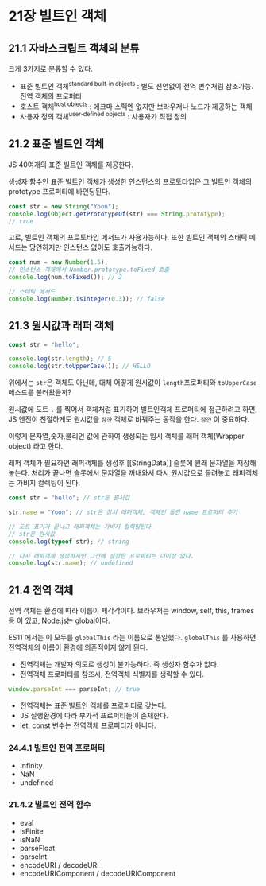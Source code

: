 # 21장 빌트인 객체

## 21.1 자바스크립트 객체의 분류

크게 3가지로 분류할 수 있다.

- 표준 빌트인 객체<sup>standard built-in objects</sup> : 별도 선언없이 전역 변수처럼 참조가능. 전역 객체의 프로퍼티
- 호스트 객체<sup>host objects</sup> : 에크마 스펙엔 없지만 브라우저나 노드가 제공하는 객체
- 사용자 정의 객체<sup>user-defined objects</sup> : 사용자가 직접 정의

## 21.2 표준 빌트인 객체

JS 40여개의 표준 빌트인 객체를 제공한다.

생성자 함수인 표준 빌트인 객체가 생성한 인스턴스의 프로토타입은 그 빌트인 객체의 prototype 프로퍼티에 바인딩된다.

```js
const str = new String("Yoon");
console.log(Object.getPrototypeOf(str) === String.prototype);
// true
```

고로, 빌트인 객체의 프로토타입 메서드가 사용가능하다. 또한 빌트인 객체의 스태틱 메서드는 당연하지만 인스턴스 없이도 호출가능하다.

```js
const num = new Number(1.5);
// 인스턴스 객체에서 Number.prototype.toFixed 호출
console.log(num.toFixed()); // 2

// 스태틱 메서드
console.log(Number.isInteger(0.3)); // false
```

## 21.3 원시값과 래퍼 객체

```js
const str = "hello";

console.log(str.length); // 5
console.log(str.toUpperCase()); // HELLO
```

위에서는 `str`은 객체도 아닌데, 대체 어떻게 원시값이 `length`프로퍼티와 `toUpperCase` 메스드를 불러왔을까?

원시값에 도트 `.` 를 찍어서 객체처럼 표기하여 빌트인객체 프로퍼티에 접근하려고 하면, JS 엔진이 친절하게도 원시값을 `잠깐` 객체로 바꿔주는 동작을 한다. `잠깐` 이 중요하다.

이렇게 문자열,숫자,불리언 값에 관하여 생성되는 임시 객체를 래퍼 객체(Wrapper object) 라고 한다.

래퍼 객체가 필요하면 래퍼객체를 생성후 [[StringData]] 슬롯에 원래 문자열을 저장해놓는다. 처리가 끝나면 슬롯에서 문자열을 꺼내와서 다시 원시값으로 돌려놓고 래퍼객체는 가비지 컬렉팅이 된다.

```js
const str = "hello"; // str은 원시값

str.name = "Yoon"; // str은 잠시 래퍼객체, 객체인 동안 name 프로퍼티 추가

// 도트 표기가 끝나고 래퍼객체는 가비지 컬렉팅된다.
// str은 원시값
console.log(typeof str); // string

// 다시 래퍼객체 생성하지만 그전에 설정한 프로퍼티는 더이상 없다.
console.log(str.name); // undefined
```

## 21.4 전역 객체

전역 객체는 환경에 따라 이름이 제각각이다. 브라우저는 window, self, this, frames등 이 있고, Node.js는 global이다.

ES11 에서는 이 모두를 `globalThis` 라는 이름으로 통일했다. `globalThis` 를 사용하면 전역객체의 이름이 환경에 의존적이지 않게 된다.

- 전역객체는 개발자 의도로 생성이 불가능하다. 즉 생성자 함수가 없다.
- 전역객체 프로퍼티를 참조시, 전역객체 식별자를 생략할 수 있다.

```js
window.parseInt === parseInt; // true
```

- 전역객체는 표준 빌트인 객체를 프로퍼티로 갖는다.
- JS 실행환경에 따라 부가적 프로퍼티들이 존재한다.
- let, const 변수는 전역객체 프로퍼티가 아니다.

### 24.4.1 빌트인 전역 프로퍼티

- Infinity
- NaN
- undefined

### 21.4.2 빌트인 전역 함수

- eval
- isFinite
- isNaN
- parseFloat
- parseInt
- encodeURI / decodeURI
- encodeURIComponent / decodeURIComponent
